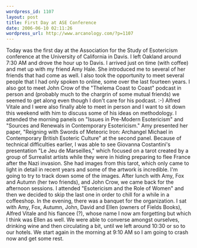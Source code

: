 ```yaml
--- 
wordpress_id: 1107
layout: post
title: First Day at ASE Conference
date: 2006-06-10 02:11:26
wordpress_url: http://www.arcanology.com/?p=1107
---
```

Today was the first day at the Association for the Study of Esotericism conference at the University of California in Davis. I left Oakland around 7:30 AM and drove the hour up to Davis. I arrived just on time (with coffee) and met up with my friend Amy Hale. She introduced me to several of her friends that had come as well. I also took the opportunity to meet several people that I had only spoken to online, some over the last fourteen years. I also got to meet John Crow of the "Thelema Coast to Coast" podcast in person and (probably much to the chargrin of some mutual friends) we seemed to get along even though I don't care for his podcast. :-) Alfred Vitale and I were also finally able to meet in person and I want to sit down this weekend with him to discuss some of his ideas on methodology. I attended the morning panels on "Issues in Pre-Modern Esotericism" and "Sources and Renewals in Contemporary Esotericism." Amy presented her paper, "Reigning with Swords of Meteoric Iron: Archangel Michael in Contemporary British Esoteric Culture" at the second panel. Because of technical difficulties earlier, I was able to see Giovanna Costantini's presentation "Le Jeu de Marseilles," which focused on a tarot created by a group of Surrealist artists while they were in hiding preparing to flee France after the Nazi invasion. She had images from this tarot, which only came to light in detail in recent years and some of the artwork is incredible. I'm going to try to track down some of the images. After lunch with Amy, Fox and Autumn (her two friends), and John Crow, we came back for the afternoon sessions. I attended "Esotericism and the Role of Women" and then we decided to skip the last one in order to chill for a while in a coffeeshop. In the evening, there was a banquet for the organization. I sat with Amy, Fox, Autumn, John, David and Ellen (owners of Fields Books), Alfred Vitale and his fiancee (?), whose name I now am forgetting but which I think was Ellen as well. We were able to converse amongst ourselves, drinking wine and then circulating a bit, until we left around 10:30 or so to our hotels. We start again in the morning at 9:10 AM so I am going to crash now and get some rest.